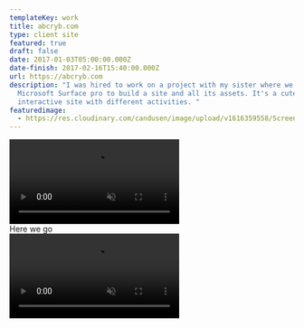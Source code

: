 ```yaml
---
templateKey: work
title: abcryb.com
type: client site
featured: true
draft: false
date: 2017-01-03T05:00:00.000Z
date-finish: 2017-02-16T15:40:00.000Z
url: https://abcryb.com
description: "I was hired to work on a project with my sister where we used the
  Microsoft Surface pro to build a site and all its assets. It's a cute little
  interactive site with different activities. "
featuredimage:
  - https://res.cloudinary.com/candusen/image/upload/v1616359558/Screen_Shot_2021-03-21_at_4.45.36_PM_mp7sgu.png
---
```

<div class='caption-container video-caption'>
    <video autoplay muted loop src=https://res.cloudinary.com/candusen/video/upload/v1621270739/abcryb-vid_wiebhc.mp4></video>
  <div class='caption'>Here we go</div></div>

<div class='caption-container video-caption'>
    <video autoplay muted loop src=https://res.cloudinary.com/candusen/video/upload/v1621343165/abcryb-vid-2_mgfvxk.mp4></video>
  <div class='caption'></div></div>
